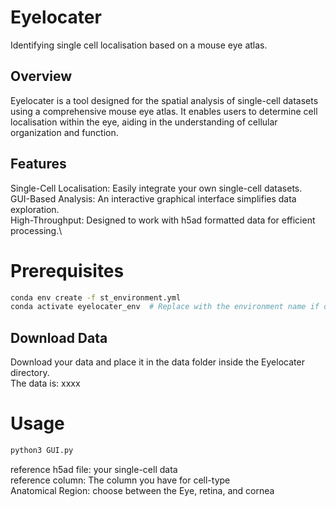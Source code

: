 # Eyelocater
Identifying single cell localisation based on a mouse eye atlas.

## Overview
Eyelocater is a tool designed for the spatial analysis of single-cell datasets using a comprehensive mouse eye atlas. It enables users to determine cell localisation within the eye, aiding in the understanding of cellular organization and function.

## Features
Single-Cell Localisation: Easily integrate your own single-cell datasets.\
GUI-Based Analysis: An interactive graphical interface simplifies data exploration.\
High-Throughput: Designed to work with h5ad formatted data for efficient processing.\

# Prerequisites
```bash
conda env create -f st_environment.yml
conda activate eyelocater_env  # Replace with the environment name if different
```
## Download Data
Download your data and place it in the data folder inside the Eyelocater directory. \
The data is: xxxx

# Usage
```bash
python3 GUI.py
```
reference h5ad file: your single-cell data \
reference column: The column you have for cell-type \
Anatomical Region: choose between the Eye, retina, and cornea



